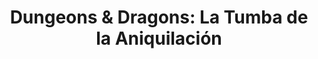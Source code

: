 ---
collection: rolLudoteca
title: 'Dungeons & Dragons: La Tumba de la Aniquilación'
image: th-1620561737.jpeg
editorial: 'Edge Entertainment'
editorial_ref:
isbn:
type: 'Campaña'
web:
format: 'Libro tapa dura'
system: 'Dungeons & Dragons'
created_at: '2023-10-06T17:58:17+00:00'
---